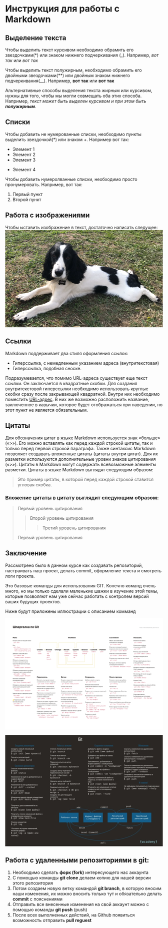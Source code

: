 # Инструкция для работы с Markdown

## Выделение текста

Чтобы выделить текст курсивом необходимо обрамить его звездочками(*) или знаком нижнего подчеркивания (_). Например, *вот так* или _вот так_

Чтобы выделить текст полужирным, необходимо обрамить его двойными звездочками(**) или двойным знаком нижнего подчеркивания(__). Например, **вот так** или __вот так__

Альтернативные способы выделения текста жирным или курсивом, нужны для того, чтобы мы могли совмещать оба этих способа. Например, _текст может быть выделен курсивом и при этом быть **полужирным**_.

## Списки

Чтобы добавить не нумерованные списки, необходимо пункты выделить звездочкой(*) или знаком +. Например вот так:
* Элемент 1
* Элемент 2
* Элемент 3
+ Элемент 4

Чтобы добавить нумеролванные списки, необходимо просто пронумеровать. Например, вот так:
1. Первый пункт
2. Второй  пункт



## Работа с изображениями

Чтобы ыставить изображение в текст, достаточно написать следущее:
![Привет, это Тема](Тема.PNG)
## Ссылки

Markdown поддерживает два стиля оформления ссылок:

* Гиперссылка, с немедленным указанием адреса (внутритекстовая)
* Гиперссылка, подобная сноске.

Подразумевается, что помимо URL-адреса существует еще текст ссылки. Он заключается в квадратные скобки. Для создания внутритекстовой гиперссылки необходимо использовать круглые скобки сразу после закрывающей квадратной. Внутри них необходимо поместить [URL-адрес](https://gist.github.com/Jekins/2bf2d0638163f1294637#Links). В них же возможно расположить название, заключенное в кавычки, которое будет отображаться при наведении, но этот пункт не является обязательным.

## Цитаты

Для обозначения цитат в языке Markdown используется знак «больше» («>»). Его можно вставлять как перед каждой строкой цитаты, так и только перед первой строкой параграфа. Также синтаксис Markdown позволяет создавать вложенные цитаты (цитаты внутри цитат). Для их разметки используются дополнительные уровни знаков цитирования («>»). Цитаты в Markdown могут содержать всевозможные элементы разметки. Цитаты в языке Markdown выглядят следующим образом:

>Это пример цитаты,
>в которой перед каждой строкой
>ставится угловая скобка.

### Вложение цитаты в цитату выглядит следующим образом:

> Первый уровень цитирования
>> Второй уровень цитирования
>>> Третий уровень цитирования
>
>Первый уровень цитирования

## Заключение

Рассмотрено было в данном курсе как создавать репозиторий, настраивать наш проект, делать commit, оформление текста и смотреть логи проекта.

Это базовые команды для использования GIT. Конечно команд очень много, но мы только сделали маленькие шажки в изучение этой темы, которые позволяют нам уже сейчас работать с контролем версий ваших будущих проектов.

Ниже будут приложены иллюстрации с описанием комманд

![Подсказки](Подсказка.jpg) 

![Подсказки2](%D0%9F%D0%BE%D0%B4%D1%81%D0%BA%D0%B0%D0%B7%D0%BA%D0%B02.jpeg)  

##  Работа с удаленными репозиториями в git:

1. Необходимо сделать __форк (fork)__ интересующего нас аккаунта
2. С помощью команды __git clone__ делаем копию для нашей версии этого репозитория
3. Потом создаем новую ветку командой __git branch__, в которую вносим наши изменения, их можно вносить только тут и 
обязательно делать __commit__ с пояснениями
4. Отправить все внесенные изменения на свой аккаунт можно с помощью команды __git push__ (push)
5. После всех выполненных действий, на Github появиться возможность отправить __pull reguest__  

